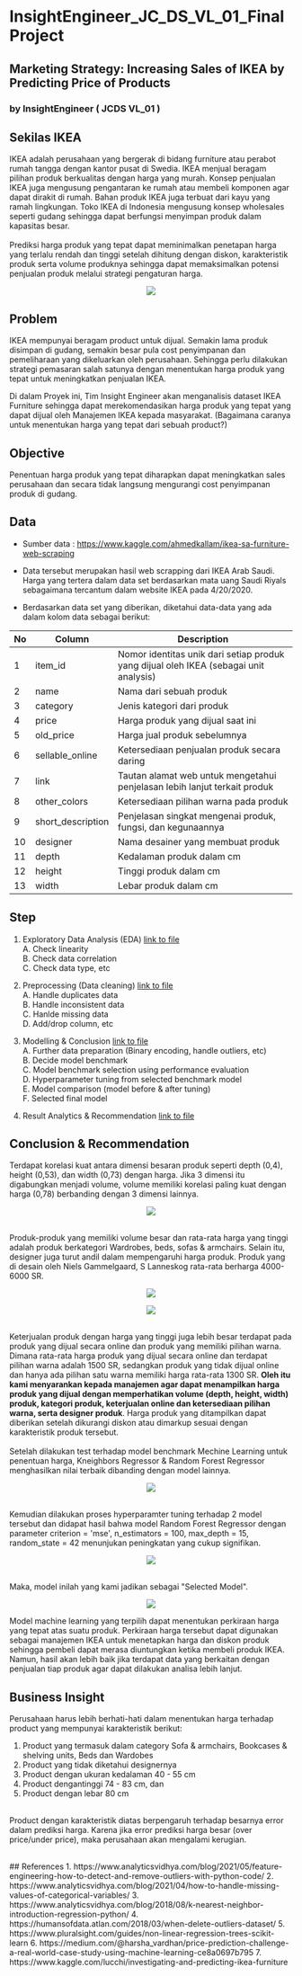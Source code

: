 ﻿# InsightEngineer_JC_DS_VL_01_FinalProject
## Marketing Strategy: Increasing Sales of IKEA by Predicting Price of Products
### by InsightEngineer ( JCDS VL_01 ) 

## Sekilas IKEA
IKEA adalah perusahaan yang bergerak di bidang furniture atau perabot rumah tangga dengan kantor pusat di Swedia. IKEA menjual beragam pilihan produk berkualitas dengan harga yang murah. Konsep penjualan IKEA juga mengusung pengantaran ke rumah atau membeli komponen agar dapat dirakit di rumah. Bahan produk IKEA juga terbuat dari kayu yang ramah lingkungan. Toko IKEA di Indonesia mengusung konsep wholesales seperti gudang sehingga dapat berfungsi menyimpan produk dalam kapasitas besar.
<br /> <br />
Prediksi harga produk yang tepat dapat meminimalkan penetapan harga yang terlalu rendah dan tinggi setelah dihitung dengan diskon, karakteristik produk serta volume produknya sehingga dapat memaksimalkan potensi penjualan produk melalui strategi pengaturan harga.
<br />
<p align="center">
<img src="https://user-images.githubusercontent.com/92136872/136832726-dba93177-fa47-47ed-9289-1fb65ab4b8cd.jpg"/>
</p>

## Problem
IKEA mempunyai beragam product untuk dijual. Semakin lama produk disimpan di gudang, semakin besar pula cost penyimpanan dan pemeliharaan yang dikeluarkan oleh perusahaan. Sehingga perlu dilakukan strategi pemasaran salah satunya dengan menentukan harga produk yang tepat untuk meningkatkan penjualan IKEA.

Di dalam Proyek ini, Tim Insight Engineer akan menganalisis dataset IKEA Furniture sehingga dapat merekomendasikan harga produk yang tepat yang dapat dijual oleh Manajemen IKEA kepada masyarakat. (Bagaimana caranya untuk menentukan harga yang tepat dari sebuah product?)

## Objective
Penentuan harga produk yang tepat diharapkan dapat meningkatkan sales perusahaan dan secara tidak langsung mengurangi cost penyimpanan produk di gudang.

## Data
- Sumber data : https://www.kaggle.com/ahmedkallam/ikea-sa-furniture-web-scraping 

- Data tersebut merupakan hasil web scrapping dari IKEA Arab Saudi. Harga yang tertera dalam data set berdasarkan mata uang Saudi Riyals sebagaimana tercantum dalam website IKEA pada 4/20/2020.

- Berdasarkan data set yang diberikan, diketahui data-data yang ada dalam kolom data sebagai berikut:

| No | Column | Description |
| -- | ------ | ----------- |
| 1 | item_id | Nomor identitas unik dari setiap produk yang dijual oleh IKEA (sebagai unit analysis) |
| 2 | name | Nama dari sebuah produk |
| 3 | category | Jenis kategori dari produk |
| 4 | price | Harga produk yang dijual saat ini |
| 5 | old_price | Harga jual produk sebelumnya |
| 6 | sellable_online | Ketersediaan penjualan produk secara daring |
| 7 | link | Tautan alamat web untuk mengetahui penjelasan lebih lanjut terkait produk |
| 8 | other_colors | Ketersediaan pilihan warna pada produk |
| 9 | short_description | Penjelasan singkat mengenai produk, fungsi, dan kegunaannya |
| 10 | designer | Nama desainer yang membuat produk |
| 11 | depth | Kedalaman produk dalam cm |
| 12 | height | Tinggi produk dalam cm |
| 13 | width | Lebar produk dalam cm |


## Step
1. Exploratory Data Analysis (EDA)     [link to file](https://github.com/PurwadhikaDev/InsightEngineer_JC_DS_VL_01_FinalProject/blob/main/1_IE_IKEA_Product_Problem_Statement_Data_Understanding_EDA_dan_narasi.ipynb)
<br /> A. Check linearity
<br /> B. Check data correlation
<br /> C. Check data type, etc

2. Preprocessing (Data cleaning)     [link to file](https://github.com/PurwadhikaDev/InsightEngineer_JC_DS_VL_01_FinalProject/blob/main/2_IE_IKEA_Preprocessing_and_Methodology_Data_Analysis.ipynb)
<br /> A. Handle duplicates data
<br /> B. Handle inconsistent data
<br /> C. Hanlde missing data
<br /> D. Add/drop column, etc

3. Modelling & Conclusion   [link to file](https://github.com/PurwadhikaDev/InsightEngineer_JC_DS_VL_01_FinalProject/blob/main/3_IE_IKEA_Machine%20Learning%20Model_Conclusin%20dan%20Recommendation.ipynb)
<br /> A. Further data preparation (Binary encoding, handle outliers, etc)
<br /> B. Decide model benchmark
<br /> C. Model benchmark selection using performance evaluation
<br /> D. Hyperparameter tuning from selected benchmark model
<br /> E. Model comparison (model before & after tuning)
<br /> F. Selected final model

4. Result Analytics & Recommendation     [link to file](https://github.com/PurwadhikaDev/InsightEngineer_JC_DS_VL_01_FinalProject/blob/main/4_IE_IKEA_Result_Analytics.ipynb)

## Conclusion & Recommendation
Terdapat korelasi kuat antara dimensi besaran produk seperti depth (0,4), height (0,53), dan width (0,73) dengan harga. Jika 3 dimensi itu digabungkan menjadi volume, volume memiliki korelasi paling kuat dengan harga (0,78) berbanding dengan 3 dimensi lainnya. 
<p align="center"> <img src="https://user-images.githubusercontent.com/92136872/136909964-d270e69a-2474-40a2-b3a6-77baabbb7cc4.png"/>
</p>
<br/> Produk-produk yang memiliki volume besar dan rata-rata harga yang tinggi adalah produk berkategori Wardrobes, beds, sofas & armchairs. Selain itu, designer juga turut andil dalam mempengaruhi harga produk. Produk yang di desain oleh Niels Gammelgaard, S Lanneskog rata-rata berharga 4000-6000 SR.
<p align="center"> <img src="https://user-images.githubusercontent.com/92136872/136911266-7c2da24b-7e85-4cde-8e02-59a370aff2e5.png"/></p>
<p align="center"> <img src="https://user-images.githubusercontent.com/92136872/136912441-fdc7e68a-1103-4237-a1ef-134151426e08.png"/></p>

<br /> Keterjualan produk dengan harga yang tinggi juga lebih besar terdapat pada produk yang dijual secara online dan produk yang memiliki pilihan warna. Dimana rata-rata harga produk yang dijual secara online dan terdapat pilihan warna adalah 1500 SR, sedangkan produk yang tidak dijual online dan hanya ada pilihan satu warna memiliki harga rata-rata 1300 SR. **Oleh itu kami menyarankan kepada manajemen agar dapat menampilkan harga produk yang dijual dengan memperhatikan volume (depth, height, width) produk, kategori produk, keterjualan online dan ketersediaan pilihan warna, serta designer produk**. Harga produk yang ditampilkan dapat diberikan setelah dikurangi diskon atau dimarkup sesuai dengan karakteristik produk tersebut.
<br/><br/> Setelah dilakukan test terhadap model benchmark Mechine Learning untuk penentuan harga, Kneighbors Regressor & Random Forest Regressor menghasilkan nilai terbaik dibanding dengan model lainnya.
<p align="center"> <img src="https://user-images.githubusercontent.com/92136872/136913690-274528e3-10ad-4173-80a9-9a38dae69636.png"/></p>

<br/> Kemudian dilakukan proses hyperparamter tuning terhadap 2 model tersebut dan didapat hasil bahwa model Random Forest Regressor dengan parameter criterion = 'mse', n_estimators = 100, max_depth = 15, random_state = 42 menunjukan peningkatan yang cukup signifikan.
<p align="center"> <img src="https://user-images.githubusercontent.com/92136872/136915693-091fd0bd-9fe5-4c22-8f2d-88f27908a929.png"/></p>
<br/> Maka, model inilah yang kami jadikan sebagai "Selected Model".
<p align="center"> <img src="https://user-images.githubusercontent.com/92136872/136917571-2f3c0ab5-f66b-4105-8401-a5c218ca4457.png"/></p>

Model machine learning yang terpilih dapat menentukan perkiraan harga yang tepat atas suatu produk. Perkiraan harga tersebut dapat digunakan sebagai manajemen IKEA untuk menetapkan harga dan diskon produk sehingga pembeli dapat merasa diuntungkan ketika membeli produk IKEA. Namun, hasil akan lebih baik jika terdapat data yang berkaitan dengan penjualan tiap produk agar dapat dilakukan analisa lebih lanjut.

## Business Insight
Perusahaan harus lebih berhati-hati dalam menentukan harga terhadap product yang mempunyai karakteristik berikut:
1. Product yang termasuk dalam category Sofa & armchairs, Bookcases & shelving units, Beds dan Wardobes
2. Product yang tidak diketahui designernya
3. Product dengan ukuran kedalaman 40 - 55 cm
4. Product dengantinggi 74 - 83 cm, dan
5. Product dengan lebar 80 cm

<br/> Product dengan karakteristik diatas berpengaruh terhadap besarnya error dalam prediksi harga. Karena jika error prediksi harga besar (over price/under price), maka perusahaan akan mengalami kerugian.

<br/> 
## References
1. https://www.analyticsvidhya.com/blog/2021/05/feature-engineering-how-to-detect-and-remove-outliers-with-python-code/
2. https://www.analyticsvidhya.com/blog/2021/04/how-to-handle-missing-values-of-categorical-variables/
3. https://www.analyticsvidhya.com/blog/2018/08/k-nearest-neighbor-introduction-regression-python/
4. https://humansofdata.atlan.com/2018/03/when-delete-outliers-dataset/
5. https://www.pluralsight.com/guides/non-linear-regression-trees-scikit-learn
6. https://medium.com/@harsha_vardhan/price-prediction-challenge-a-real-world-case-study-using-machine-learning-ce8a0697b795
7. https://www.kaggle.com/lucchi/investigating-and-predicting-ikea-furniture
